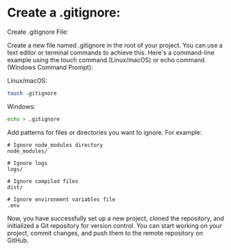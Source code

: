 # Create a .gitignore:

Create .gitignore File:

Create a new file named .gitignore in the root of your project. You can use a text editor or terminal commands to achieve this. Here's a command-line example using the touch command (Linux/macOS) or echo command (Windows Command Prompt):

Linux/macOS:

```bash
touch .gitignore
```

Windows:

```bash
echo > .gitignore
```

Add patterns for files or directories you want to ignore. For example:

```plaintext
# Ignore node_modules directory
node_modules/

# Ignore logs
logs/

# Ignore compiled files
dist/

# Ignore environment variables file
.env
```

Now, you have successfully set up a new project, cloned the repository, and initialized a Git repository for version control. You can start working on your project, commit changes, and push them to the remote repository on GitHub.
